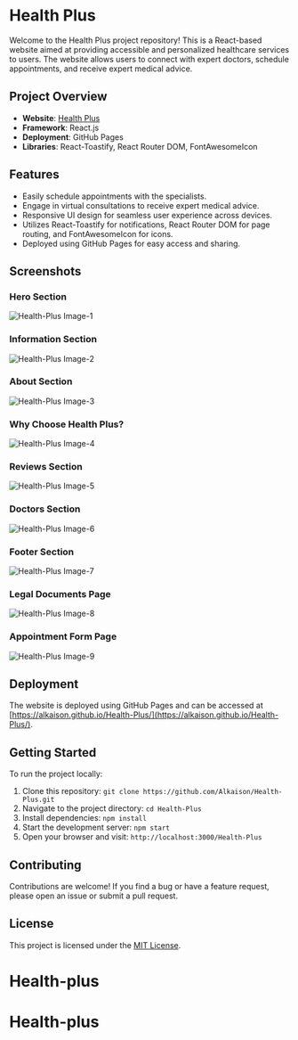 # Health Plus

Welcome to the Health Plus project repository! This is a React-based website aimed at providing accessible and personalized healthcare services to users. The website allows users to connect with expert doctors, schedule appointments, and receive expert medical advice.

## Project Overview

- **Website**: [Health Plus](https://alkaison.github.io/Health-Plus/ "Health Plus")
- **Framework**: React.js
- **Deployment**: GitHub Pages
- **Libraries**: React-Toastify, React Router DOM, FontAwesomeIcon

## Features

- Easily schedule appointments with the specialists.
- Engage in virtual consultations to receive expert medical advice.
- Responsive UI design for seamless user experience across devices.
- Utilizes React-Toastify for notifications, React Router DOM for page routing, and FontAwesomeIcon for icons.
- Deployed using GitHub Pages for easy access and sharing.

## Screenshots

### Hero Section

![Health-Plus Image-1](https://i.postimg.cc/0Q4839KN/Health-Plus-Image1.png)

### Information Section

![Health-Plus Image-2](https://i.postimg.cc/zvRJY4TF/Health-Plus-Image2.png)

### About Section

![Health-Plus Image-3](https://i.postimg.cc/8zGrwbV0/Health-Plus-Image3.png)

### Why Choose Health Plus?

![Health-Plus Image-4](https://i.postimg.cc/fknMz5Kn/Health-Plus-Image4.png)

### Reviews Section

![Health-Plus Image-5](https://i.postimg.cc/xjkHdCRt/Health-Plus-Image5.png)

### Doctors Section

![Health-Plus Image-6](https://i.postimg.cc/8PM6h0xv/Health-Plus-Image6.png)

### Footer Section

![Health-Plus Image-7](https://i.postimg.cc/sftWGrHy/Health-Plus-Image7.png)

### Legal Documents Page

![Health-Plus Image-8](https://i.postimg.cc/FKskXszb/Health-Plus-Image8.png)

### Appointment Form Page

![Health-Plus Image-9](https://i.postimg.cc/2SxLtBk8/Health-Plus-Image9.png)

## Deployment

The website is deployed using GitHub Pages and can be accessed at [https://alkaison.github.io/Health-Plus/](https://alkaison.github.io/Health-Plus/).

## Getting Started

To run the project locally:

1. Clone this repository: `git clone https://github.com/Alkaison/Health-Plus.git`
2. Navigate to the project directory: `cd Health-Plus`
3. Install dependencies: `npm install`
4. Start the development server: `npm start`
5. Open your browser and visit: `http://localhost:3000/Health-Plus`

## Contributing

Contributions are welcome! If you find a bug or have a feature request, please open an issue or submit a pull request.

## License

This project is licensed under the [MIT License](./LICENSE "Project LICENSE").
# Health-plus
# Health-plus
